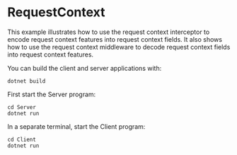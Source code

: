 # RequestContext

This example illustrates how to use the request context interceptor to encode request context features into request
context fields. It also shows how to use the request context middleware to decode request context fields into request
context features.

You can build the client and server applications with:

``` shell
dotnet build
```

First start the Server program:

```shell
cd Server
dotnet run
```

In a separate terminal, start the Client program:

```shell
cd Client
dotnet run
```
